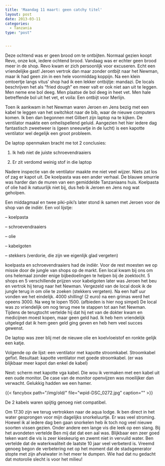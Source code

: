 ```yaml
---
title: 'Maandag 11 maart: geen catchy titel'
layout: post
date: 2013-03-11
categories:
  - Tanzania
type: "post"


---
```

Deze ochtend was er geen brood om te ontbijten. Normaal gezien koopt Revo, onze kok, iedere ochtend brood. Vandaag was er echter geen brood meer in de shop. Revo kwam er zich persoonlijk voor excuseren. Echt een vriendelijke gast! Jeroen vertrok dan maar zonder ontbijt naar het Newman, maar ik had geen zin in een hele voormiddag koppijn. Na een klein omtoertje langs vitus&#8217; shop had ik een lekker ontbijtje: mandazi. De locals beschrijven het als &#8220;fried dough&#8221; en meer valt er ook niet aan uit te leggen. Men neme ene bol deeg. Men plaatse de bol deeg in heet vet. Men hale betreffende bol uit het vet, et voila: Een ontbijt voor Merlijn.

Toen ik aankwam in het Newman waren Jeroen en Jens bezig met een kabel te leggen van het switchkot naar de bib, waar de nieuwe computers komen. Ik ben dan begonnen met Gilbert zijn laptop na te kijken. De ventilator maakte een onheilspellend geluid. Aangezien het hier iedere dag fantastisch zweetweer is (geen sneeuwtje in de lucht) is een kapotte ventilator wel degelijk een groot probleem.

De laptop openmaken bracht me tot 2 conclusies:
  
1) Ik heb niet de juiste schroevendraaiers
  
2) Er zit verdomd weinig stof in die laptop

Nadere inspectie van de ventilator maakte me niet veel wijzer. Niets zat los of zag er kapot uit. De koelpasta was een ander verhaal. De blauwe smurrie was harder dan de muren van een gemiddelde Tanzaniaans huis. Koelpasta of olie had ik natuurlijk niet bij, dus heb ik Jeroen en Jens nog wat geholpen.

Een middagmaal en twee piki-piki&#8217;s later stond ik samen met Jeroen voor de shop van de indiër. Een vol lijstje:
  
&#8211; koelpasta
  
&#8211; schroevendraaiers
  
&#8211; olie
  
&#8211; kabelgoten
  
&#8211; stekkers (verdorie, die zijn we eigenlijk glad vergeten)

koelpasta en schroevendraaiers had de indiër. Voor de rest moesten we op missie door de jungle van shops op de markt. Een local kwam bij ons om ons helemaal zonder enige bijbedoelingen te helpen bij de zoektocht. 5 shops en 5 verschillende prijzen voor kabelgoten later was Jeroen het beu en vertrok hij terug naar het Newman. Vergezeld van de local dook ik de jungle terug in om olie te zoeken (stekkers vergeten). Na een half uur vonden we het eindelijk. 4000 shilling! (2 euro) na een grimas werd het opeens 3000. Na weg te lopen 1500. (afbieden is hier nog simpel) De local was zo vriendelijk om nog terug mee te stappen tot aan het Newman. Tijdens de terugtocht vertelde hij dat hij net van de dokter kwam en medicijnen moest kopen, maar geen geld had. Ik heb hem vriendelijk uitgelegd dat ik hem geen geld ging geven en heb hem veel succes gewenst.

De laptop was zeer blij met de nieuwe olie en koelvloeistof en ronkte gelijk een katje.
  
Volgende op de lijst: een ventilator met kapotte stroomkabel. Stroomkabel gefixt. Resultaat: kapotte ventilator met goede stroomkabel. (er was blijkbaar meer kapot dan enkel de kabel)
  
Next: scherm met kapotte vga kabel. Die wou ik vermaken met een kabel uit een oude monitor. De case van de monitor openvijzen was moeilijker dan verwacht. Gelukkig hadden we een hamer.

{{< fancybox path="/img/old/" file="wpid-DSC_0272.jpg"  caption="" >}}

De 2 kabels waren spijtig genoeg niet compatibel.

Om 17.30 zijn we terug vertrokken naar de aqua lodge. Ik ben direct in het water gesprongen voor mijn dagelijks snorkeluurtje. Er was veel stroming. Hoewel ik al iedere dag ben gaan snorkelen heb ik toch nog veel nieuwe soorten vissen gezien. Onder andere een lange vis die leek op een slang. Bij het avondeten vertelde Ben mij dat dat een aal was. Blijkbaar een zeer goed teken want die vis is zeer kieskeurig en zwemt niet in vervuild water. Ben vertelde dat de waterkwaliteit de laatste 10 jaar veel verbeterd is. Vreemd genoeg begon de verbetering net op het moment dat de stadsgenerator stopte met zijn afvalwater in het meer te dumpen. Wie had dat nu gedacht dat motorolie slecht is voor het milieu!

